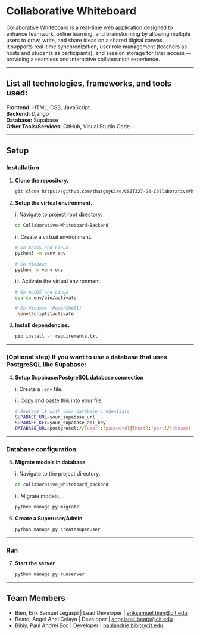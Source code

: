 # Collaborative Whiteboard
Collaborative Whiteboard is a real-time web application designed to enhance teamwork, online learning, and brainstorming by allowing multiple users to draw, write, and share ideas on a shared digital canvas.  
It supports real-time synchronization, user role management (teachers as hosts and students as participants), and session storage for later access — providing a seamless and interactive collaboration experience.

---

## List all technologies, frameworks, and tools used:

**Frontend:** HTML, CSS, JavaScript  
**Backend:** Django  
**Database:** Supabase  
**Other Tools/Services:** GitHub, Visual Studio Code  

---

## Setup

### Installation

1. **Clone the repository.**
    ```bash
    git clone https://github.com/thatguyKire/CSIT327-G4-CollaborativeWhiteboard.git
    ```

2. **Setup the virtual environment.**

    i. Navigate to project root directory.  
    ```bash
    cd Collaborative-Whiteboard-Backend
    ```

    ii. Create a virtual environment.  
    ```bash
    # On macOS and Linux
    python3 -m venv env

    # On Windows
    python -m venv env
    ```

    iii. Activate the virtual environment.  
    ```bash
    # On macOS and Linux
    source env/bin/activate

    # On Windows (PowerShell)
    .\env\Scripts\activate
    ```

3. **Install dependencies.**
    ```bash
    pip install -r requirements.txt
    ```

---

### (Optional step) If you want to use a database that uses PostgreSQL like Supabase:

4. **Setup Supabase/PostgreSQL database connection**

    i. Create a `.env` file.  

    ii. Copy and paste this into your file:
    ```bash
    # Replace it with your database credentials
    SUPABASE_URL=your_supabase_url
    SUPABASE_KEY=your_supabase_api_key
    DATABASE_URL=postgresql://[user]:[password]@[host]:[port]/[dbname]
    ```

---

### Database configuration

5. **Migrate models in database**

    i. Navigate to the project directory.
    ```bash
    cd collaborative_whiteboard_backend
    ```

    ii. Migrate models.
    ```bash
    python manage.py migrate
    ```

6. **Create a Superuser/Admin**
    ```bash
    python manage.py createsuperuser
    ```

---

### Run

7. **Start the server**
    ```bash
    python manage.py runserver
    ```

---

## Team Members
- Bien, Erik Samuel Legaspi | Lead Developer | eriksamuel.bien@cit.edu  
- Beato, Angel Anel Celaya | Developer | angelanel.beato@cit.edu  
- Bibiy, Paul Andrei Eco | Developer | paulandrie.bibit@cit.edu
